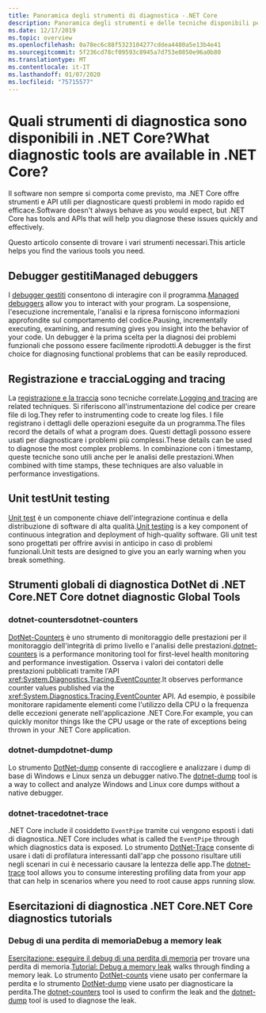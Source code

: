 ```yaml
---
title: Panoramica degli strumenti di diagnostica -.NET Core
description: Panoramica degli strumenti e delle tecniche disponibili per la diagnosi delle applicazioni .NET Core.
ms.date: 12/17/2019
ms.topic: overview
ms.openlocfilehash: 0a78ec6c88f5323104277cddea4480a5e13b4e41
ms.sourcegitcommit: 5f236cd78cf09593c8945a7d753e0850e96a0b80
ms.translationtype: MT
ms.contentlocale: it-IT
ms.lasthandoff: 01/07/2020
ms.locfileid: "75715577"
---
```

# <a name="what-diagnostic-tools-are-available-in-net-core"></a><span data-ttu-id="75e5e-103">Quali strumenti di diagnostica sono disponibili in .NET Core?</span><span class="sxs-lookup"><span data-stu-id="75e5e-103">What diagnostic tools are available in .NET Core?</span></span>

<span data-ttu-id="75e5e-104">Il software non sempre si comporta come previsto, ma .NET Core offre strumenti e API utili per diagnosticare questi problemi in modo rapido ed efficace.</span><span class="sxs-lookup"><span data-stu-id="75e5e-104">Software doesn't always behave as you would expect, but .NET Core has tools and APIs that will help you diagnose these issues quickly and effectively.</span></span>

<span data-ttu-id="75e5e-105">Questo articolo consente di trovare i vari strumenti necessari.</span><span class="sxs-lookup"><span data-stu-id="75e5e-105">This article helps you find the various tools you need.</span></span>

## <a name="managed-debuggers"></a><span data-ttu-id="75e5e-106">Debugger gestiti</span><span class="sxs-lookup"><span data-stu-id="75e5e-106">Managed debuggers</span></span>

<span data-ttu-id="75e5e-107">I [debugger gestiti](managed-debuggers.md) consentono di interagire con il programma.</span><span class="sxs-lookup"><span data-stu-id="75e5e-107">[Managed debuggers](managed-debuggers.md) allow you to interact with your program.</span></span> <span data-ttu-id="75e5e-108">La sospensione, l'esecuzione incrementale, l'analisi e la ripresa forniscono informazioni approfondite sul comportamento del codice.</span><span class="sxs-lookup"><span data-stu-id="75e5e-108">Pausing, incrementally executing, examining,  and resuming gives you insight into the behavior of your code.</span></span> <span data-ttu-id="75e5e-109">Un debugger è la prima scelta per la diagnosi dei problemi funzionali che possono essere facilmente riprodotti.</span><span class="sxs-lookup"><span data-stu-id="75e5e-109">A debugger is the first choice for diagnosing functional problems that can be easily reproduced.</span></span>

## <a name="logging-and-tracing"></a><span data-ttu-id="75e5e-110">Registrazione e traccia</span><span class="sxs-lookup"><span data-stu-id="75e5e-110">Logging and tracing</span></span>

<span data-ttu-id="75e5e-111">La [registrazione e la traccia](logging-tracing.md) sono tecniche correlate.</span><span class="sxs-lookup"><span data-stu-id="75e5e-111">[Logging and tracing](logging-tracing.md) are related techniques.</span></span> <span data-ttu-id="75e5e-112">Si riferiscono all'instrumentazione del codice per creare file di log.</span><span class="sxs-lookup"><span data-stu-id="75e5e-112">They refer to instrumenting code to create log files.</span></span> <span data-ttu-id="75e5e-113">I file registrano i dettagli delle operazioni eseguite da un programma.</span><span class="sxs-lookup"><span data-stu-id="75e5e-113">The files record the details of what a program does.</span></span> <span data-ttu-id="75e5e-114">Questi dettagli possono essere usati per diagnosticare i problemi più complessi.</span><span class="sxs-lookup"><span data-stu-id="75e5e-114">These details can be used to diagnose the most complex problems.</span></span> <span data-ttu-id="75e5e-115">In combinazione con i timestamp, queste tecniche sono utili anche per le analisi delle prestazioni.</span><span class="sxs-lookup"><span data-stu-id="75e5e-115">When combined with time stamps, these techniques are also valuable in performance investigations.</span></span>

## <a name="unit-testing"></a><span data-ttu-id="75e5e-116">Unit test</span><span class="sxs-lookup"><span data-stu-id="75e5e-116">Unit testing</span></span>

<span data-ttu-id="75e5e-117">[Unit test](../testing/index.md) è un componente chiave dell'integrazione continua e della distribuzione di software di alta qualità.</span><span class="sxs-lookup"><span data-stu-id="75e5e-117">[Unit testing](../testing/index.md) is a key component of continuous integration and deployment of high-quality software.</span></span> <span data-ttu-id="75e5e-118">Gli unit test sono progettati per offrire avvisi in anticipo in caso di problemi funzionali.</span><span class="sxs-lookup"><span data-stu-id="75e5e-118">Unit tests are designed to give you an early warning when you break something.</span></span>

## <a name="net-core-dotnet-diagnostic-global-tools"></a><span data-ttu-id="75e5e-119">Strumenti globali di diagnostica DotNet di .NET Core</span><span class="sxs-lookup"><span data-stu-id="75e5e-119">.NET Core dotnet diagnostic Global Tools</span></span>

### <a name="dotnet-counters"></a><span data-ttu-id="75e5e-120">dotnet-counters</span><span class="sxs-lookup"><span data-stu-id="75e5e-120">dotnet-counters</span></span>

<span data-ttu-id="75e5e-121">[DotNet-Counters](dotnet-counters.md) è uno strumento di monitoraggio delle prestazioni per il monitoraggio dell'integrità di primo livello e l'analisi delle prestazioni.</span><span class="sxs-lookup"><span data-stu-id="75e5e-121">[dotnet-counters](dotnet-counters.md) is a performance monitoring tool for first-level health monitoring and performance investigation.</span></span> <span data-ttu-id="75e5e-122">Osserva i valori dei contatori delle prestazioni pubblicati tramite l'API <xref:System.Diagnostics.Tracing.EventCounter>.</span><span class="sxs-lookup"><span data-stu-id="75e5e-122">It observes performance counter values published via the <xref:System.Diagnostics.Tracing.EventCounter> API.</span></span> <span data-ttu-id="75e5e-123">Ad esempio, è possibile monitorare rapidamente elementi come l'utilizzo della CPU o la frequenza delle eccezioni generate nell'applicazione .NET Core.</span><span class="sxs-lookup"><span data-stu-id="75e5e-123">For example, you can quickly monitor things like the CPU usage or the rate of exceptions being thrown in your .NET Core application.</span></span>

### <a name="dotnet-dump"></a><span data-ttu-id="75e5e-124">dotnet-dump</span><span class="sxs-lookup"><span data-stu-id="75e5e-124">dotnet-dump</span></span>

<span data-ttu-id="75e5e-125">Lo strumento [DotNet-dump](dotnet-dump.md) consente di raccogliere e analizzare i dump di base di Windows e Linux senza un debugger nativo.</span><span class="sxs-lookup"><span data-stu-id="75e5e-125">The [dotnet-dump](dotnet-dump.md) tool is a way to collect and analyze Windows and Linux core dumps without a native debugger.</span></span>

### <a name="dotnet-trace"></a><span data-ttu-id="75e5e-126">dotnet-trace</span><span class="sxs-lookup"><span data-stu-id="75e5e-126">dotnet-trace</span></span>

<span data-ttu-id="75e5e-127">.NET Core include il cosiddetto `EventPipe` tramite cui vengono esposti i dati di diagnostica.</span><span class="sxs-lookup"><span data-stu-id="75e5e-127">.NET Core includes what is called the `EventPipe` through which diagnostics data is exposed.</span></span> <span data-ttu-id="75e5e-128">Lo strumento [DotNet-Trace](dotnet-trace.md) consente di usare i dati di profilatura interessanti dall'app che possono risultare utili negli scenari in cui è necessario causare la lentezza delle app.</span><span class="sxs-lookup"><span data-stu-id="75e5e-128">The [dotnet-trace](dotnet-trace.md) tool allows you to consume interesting profiling data from your app that can help in scenarios where you need to root cause apps running slow.</span></span>

## <a name="net-core-diagnostics-tutorials"></a><span data-ttu-id="75e5e-129">Esercitazioni di diagnostica .NET Core</span><span class="sxs-lookup"><span data-stu-id="75e5e-129">.NET Core diagnostics tutorials</span></span>

### <a name="debug-a-memory-leak"></a><span data-ttu-id="75e5e-130">Debug di una perdita di memoria</span><span class="sxs-lookup"><span data-stu-id="75e5e-130">Debug a memory leak</span></span>

<span data-ttu-id="75e5e-131">[Esercitazione: eseguire il debug di una perdita di memoria](debug-memory-leak.md) per trovare una perdita di memoria.</span><span class="sxs-lookup"><span data-stu-id="75e5e-131">[Tutorial: Debug a memory leak](debug-memory-leak.md) walks through finding a memory leak.</span></span> <span data-ttu-id="75e5e-132">Lo strumento [DotNet-counts](dotnet-counters.md) viene usato per confermare la perdita e lo strumento [DotNet-dump](dotnet-dump.md) viene usato per diagnosticare la perdita.</span><span class="sxs-lookup"><span data-stu-id="75e5e-132">The [dotnet-counters](dotnet-counters.md) tool is used to confirm the leak and the [dotnet-dump](dotnet-dump.md) tool is used to diagnose the leak.</span></span>
